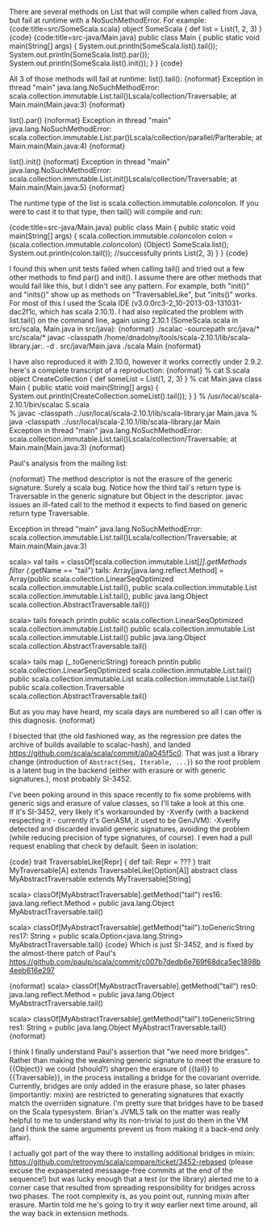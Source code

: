 There are several methods on List that will compile when called from Java, but fail at runtime with a NoSuchMethodError. For example:
{code:title=src/SomeScala.scala}
object SomeScala {
  def list = List(1, 2, 3) 
}
{code}
{code:title=src-java/Main.java}
public class Main {
    public static void main(String[] args) {
        System.out.println(SomeScala.list().tail());
        System.out.println(SomeScala.list().par());
        System.out.println(SomeScala.list().init());
    }
}
{code}

All 3 of those methods will fail at runtime:
list().tail():
{noformat}
Exception in thread "main" java.lang.NoSuchMethodError: scala.collection.immutable.List.tail()Lscala/collection/Traversable;
	at Main.main(Main.java:3)
{noformat}

list().par()
{noformat}
Exception in thread "main" java.lang.NoSuchMethodError: scala.collection.immutable.List.par()Lscala/collection/parallel/ParIterable;
	at Main.main(Main.java:4)
{noformat}

list().init()
{noformat}
Exception in thread "main" java.lang.NoSuchMethodError: scala.collection.immutable.List.init()Lscala/collection/Traversable;
	at Main.main(Main.java:5)
{noformat}

The runtime type of the list is scala.collection.immutable.$colon$colon. If you were to cast it to that type, then tail() will compile and run:

{code:title=src-java/Main.java}
public class Main {
    public static void main(String[] args) {
        scala.collection.immutable.$colon$colon colon = (scala.collection.immutable.$colon$colon) (Object) SomeScala.list();
        System.out.println(colon.tail()); //successfully prints List(2, 3)
    }
}
{code}

I found this when unit tests failed when calling tail() and tried out a few other methods to find par() and init(). I assume there are other methods that would fail like this, but I didn't see any pattern. For example, both "init()" and "inits()" show up as methods on "TraversableLike", but "inits()" works.
For most of this I used the Scala IDE (v3.0.0rc3-2_10-2013-03-131031-dac2f1c, which has scala 2.10.1). I had also replicated the problem with list.tail() on the command line, again using 2.10.1 (SomeScala.scala in src/scala, Main.java in src/java):
{noformat}
./scalac -sourcepath src/java/* src/scala/*
javac -classpath /home/dnadolny/tools/scala-2.10.1/lib/scala-library.jar:. -d . src/java/Main.java
./scala Main
{noformat}

I have also reproduced it with 2.10.0, however it works correctly under 2.9.2.
here's a complete transcript of a reproduction:
{noformat}
% cat S.scala   
object CreateCollection {
  def someList = List(1, 2, 3)
}
% cat Main.java
class Main {
    public static void main(String[] args) {
        System.out.println(CreateCollection.someList().tail());
    }
}
% /usr/local/scala-2.10.1/bin/scalac S.scala                                
% javac -classpath .:/usr/local/scala-2.10.1/lib/scala-library.jar Main.java
% java -classpath .:/usr/local/scala-2.10.1/lib/scala-library.jar Main      
Exception in thread "main" java.lang.NoSuchMethodError: scala.collection.immutable.List.tail()Lscala/collection/Traversable;
	at Main.main(Main.java:3)
{noformat}

Paul's analysis from the mailing list:

{noformat}
The method descriptor is not the erasure of the generic signature. Surely a scala bug. Notice how the third tail's return type is Traversable<A> in the generic signature but Object in the descriptor. javac issues an ill-fated call to the method it expects to find based on generic return type Traversable<A>.

Exception in thread "main" java.lang.NoSuchMethodError: scala.collection.immutable.List.tail()Lscala/collection/Traversable;
	at Main.main(Main.java:3)

scala> val tails = classOf[scala.collection.immutable.List[_]].getMethods filter (_.getName == "tail")
tails: Array[java.lang.reflect.Method] = Array(public scala.collection.LinearSeqOptimized scala.collection.immutable.List.tail(), public scala.collection.immutable.List scala.collection.immutable.List.tail(), public java.lang.Object scala.collection.AbstractTraversable.tail())

scala> tails foreach println
public scala.collection.LinearSeqOptimized scala.collection.immutable.List.tail()
public scala.collection.immutable.List scala.collection.immutable.List.tail()
public java.lang.Object scala.collection.AbstractTraversable.tail()

scala> tails map (_.toGenericString) foreach println
public scala.collection.LinearSeqOptimized scala.collection.immutable.List.tail()
public scala.collection.immutable.List scala.collection.immutable.List.tail()
public scala.collection.Traversable<A> scala.collection.AbstractTraversable.tail()

But as you may have heard, my scala days are numbered so all I can offer is this diagnosis.
{noformat}

I bisected that (the old fashioned way, as the regression pre dates the archive of builds available to scalac-hash), and landed https://github.com/scala/scala/commit/a0a045f5c0. That was just a library change (introduction of `Abstract{Seq, Iterable, ...}`) so the root problem is a latent bug in the backend (either with erasure or with generic signatures.), most probably SI-3452.

I've been poking around in this space recently to fix some problems with generic sigs and erasure of value classes, so I'll take a look at this one.  
If it's SI-3452, very likely it's workarounded by -Xverify (with a backend respecting it - currently it's GenASM, it used to be GenJVM): -Xverify detected and discarded invalid generic signatures, avoiding the problem (while reducing precision of type signatures, of course).
I even had a pull request enabling that check by default.
Seen in isolation:

{code}
trait TraversableLike[Repr] {
  def tail: Repr = ???
}
trait MyTraversable[A] extends TraversableLike[Option[A]]
abstract class MyAbstractTraversable extends MyTraversable[String]

scala> classOf[MyAbstractTraversable].getMethod("tail")
res16: java.lang.reflect.Method = public java.lang.Object MyAbstractTraversable.tail()

scala> classOf[MyAbstractTraversable].getMethod("tail").toGenericString
res17: String = public scala.Option<java.lang.String> MyAbstractTraversable.tail()
{code}
Which is just SI-3452, and is fixed by the almost-there patch of Paul's https://github.com/paulp/scala/commit/c007b7dedb6e769f68dca5ec1898b4eeb616e297

{noformat}
scala> classOf[MyAbstractTraversable].getMethod("tail")
res0: java.lang.reflect.Method = public java.lang.Object MyAbstractTraversable.tail()

scala> classOf[MyAbstractTraversable].getMethod("tail").toGenericString
res1: String = public java.lang.Object MyAbstractTraversable.tail()
{noformat}

I think I finally understand Paul's assertion that "we need more bridges". Rather than making the weakening generic signature to meet the erasure to {{Object}} we could (should?) sharpen the erasure of {{tail}} to {{Traversable}}, in the process installing a bridge for the covariant override. Currently, bridges are only added in the erasure phase, so later phases (importantly: mixin) are restricted to generating signatures that exactly match the overriden signature.
I'm pretty sure that bridges have to be based on the Scala typesystem. Brian's JVMLS talk on the matter was really helpful to me to understand why its non-trivial to just do them in the VM (and I think the same arguments prevent us from making it a back-end only affair).

I actually got part of the way there to installing additional bridges in mixin: https://github.com/retronym/scala/compare/ticket/3452-rebased (please excuse the expasperated messaage-free commits at the end of the sequence!) but was lucky enough that a test (or the library) alerted me to a corner case that resulted from spreading responsibility for bridges across two phases. The root complexity is, as you point out, running mixin after erasure. Martin told me he's going to try it *way* earlier next time around, all the way back in extension methods.

